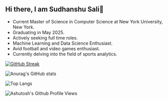 ## Hi there, I am Sudhanshu Sali👋

- Current Master of Science in Computer Science at New York University, New York.
- Graduating in May 2025.
- Actively seeking full time roles.
- Machine Learning and Data Science Enthusiast.
- Avid football and video games enthusiast.
- Currently delving into the field of sports analytics.


[![GitHub Streak](https://github-readme-streak-stats-mu-teal.vercel.app?user=sudsali&theme=radical)](https://git.io/streak-stats)

![Anurag's GitHub stats](https://github-readme-stats.vercel.app/api?username=sudsali&show_icons=true&theme=radical&rank_icon=github)

![Top Langs](https://github-readme-stats.vercel.app/api/top-langs/?username=sudsali&layout=compact)

![Ashutosh's Github Profile Views](https://komarev.com/ghpvc/?username=sudsali&color=blueviolet)  
